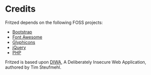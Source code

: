 Credits
===========

Fritzed depends on the following FOSS projects:

* [Bootstrap](https://getbootstrap.com)
* [Font Awesome](http://fontawesome.io)
* [Glyphicons](https://glyphicons.com)
* [jQuery](https://jquery.org)
* [PHP](https://secure.php.net)

Fritzed is based upon [DIWA](https://github.com/snsttr/diwa), A Deliberately Insecure Web Application, authored by Tim Steufmehl.